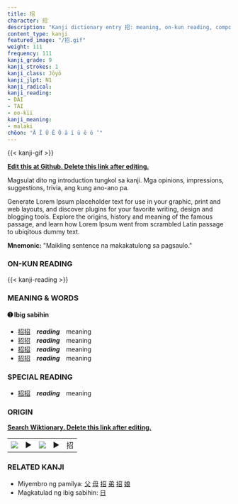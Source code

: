 ```yaml
---
title: 招
character: 招
description: "Kanji dictionary entry 招: meaning, on-kun reading, compounds, origin, related kanji"
content_type: kanji
featured_image: "/招.gif"
weight: 111
frequency: 111
kanji_grade: 9
kanji_strokes: 1
kanji_class: Jōyō
kanji_jlpt: N1
kanji_radical: 
kanji_reading: 
- DAI
- TAI
- oo-kii
kanji_meaning:
- malaki
chōon: "Ā Ī Ū Ē Ō ā ī ū ē ō ’"
---
```

[//]: # (Don't edit the line below. Kanji animated GIF code is automatically generated.)
{{< kanji-gif >}}

[//]: # (Edit below this line.)

**[Edit this at Github. Delete this link after editing.](https://github.com/tim0g/tim/tree/main/content/kanji/招/index.md)**

Magsulat dito ng introduction tungkol sa kanji. Mga opinions, impressions, suggestions, trivia, ang kung ano-ano pa.

Generate Lorem Ipsum placeholder text for use in your graphic, print and web layouts, and discover plugins for your favorite writing, design and blogging tools. Explore the origins, history and meaning of the famous passage, and learn how Lorem Ipsum went from scrambled Latin passage to ubiqitous dummy text.
 
**Mnemonic:** "Maikling sentence na makakatulong sa pagsaulo."

### ON-KUN READING

[//]: # (Don't edit the line below. ON-KUN READING code is automatically generated.)
{{< kanji-reading >}}

### MEANING & WORDS

#### ➊ **Ibig sabihin**
  - [招](../招)[招](../招)　***reading***　meaning
  - [招](../招)[招](../招)　***reading***　meaning
  - [招](../招)[招](../招)　***reading***　meaning
  - [招](../招)[招](../招)　***reading***　meaning

### SPECIAL READING
  - [招](../招)[招](../招)　***reading***　meaning

### ORIGIN

**[Search Wiktionary. Delete this link after editing.](https://wiktionary.org/wiki/招)**
<table class="kanji-table"><tr><td>
<img src="60px-招-bronze.svg.png">
</td><td>▶</td><td>
<img src="60px-招-oracle.svg.png">
</td><td>▶</td>
<td class="kanji-origin">招</td>
</tr></table>

### RELATED KANJI
- Miyembro ng pamilya: [父](../父) [母](../母) [招](../招) [弟](../弟) [招](../招) [娘](../娘)
- Magkatulad ng ibig sabihin: [日](../日)
